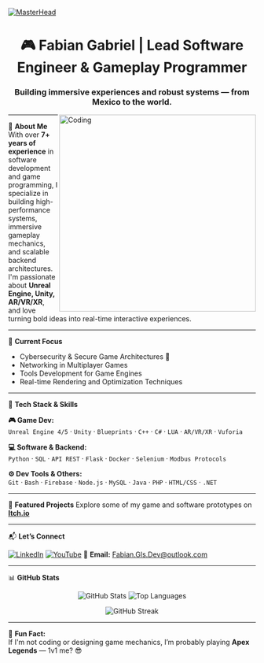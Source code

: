 [![MasterHead](https://img.freepik.com/free-vector/illustration-computer-hacking-code_53876-37632.jpg?w=1380&t=st=1713994018~exp=1713994618~hmac=9ab8e401db504fa206510cc6870e35782f3dcde9be482bc41dd5c3fdd697c42b)](https://fabian-devinc.itch.io/)

<h1 align="center">🎮 Fabian Gabriel | Lead Software Engineer & Gameplay Programmer</h1>
<h3 align="center">Building immersive experiences and robust systems — from Mexico to the world.</h3>

<img align="right" alt="Coding" width="400" src="https://i.imgur.com/MlV3dHq.gif">

---

🔧 **About Me**  
With over **7+ years of experience** in software development and game programming, I specialize in building high-performance systems, immersive gameplay mechanics, and scalable backend architectures. I'm passionate about **Unreal Engine, Unity, AR/VR/XR**, and love turning bold ideas into real-time interactive experiences.

---

🧠 **Current Focus**
- Cybersecurity & Secure Game Architectures 🔐
- Networking in Multiplayer Games
- Tools Development for Game Engines
- Real-time Rendering and Optimization Techniques

---

🚀 **Tech Stack & Skills**

**🎮 Game Dev:**  
`Unreal Engine 4/5` · `Unity` · `Blueprints` · `C++` · `C#` · `LUA` · `AR/VR/XR` · `Vuforia`

**💻 Software & Backend:**  
`Python` · `SQL` · `API REST` · `Flask` · `Docker` · `Selenium` · `Modbus Protocols`

**⚙️ Dev Tools & Others:**  
`Git` · `Bash` · `Firebase` · `Node.js` · `MySQL` · `Java` · `PHP` · `HTML/CSS` · `.NET`

---

📂 **Featured Projects**
Explore some of my game and software prototypes on [**Itch.io**](https://fabian-devinc.itch.io/)

---

📬 **Let’s Connect**

[![LinkedIn](https://img.shields.io/badge/-LinkedIn-0A66C2?style=flat-square&logo=linkedin&logoColor=white)](https://www.linkedin.com/in/fabiangdev/?locale=en_us)
[![YouTube](https://img.shields.io/badge/-YouTube-red?style=flat-square&logo=youtube&logoColor=white)](https://www.youtube.com/channel/UC9EE1gWaV7iC8RuTfhq-t9g)
📧 **Email:** Fabian.Gls.Dev@outlook.com

---

📊 **GitHub Stats**

<p align="center">
  <img src="https://github-readme-stats.vercel.app/api?username=fabiangabriel01&show_icons=true&theme=tokyonight" alt="GitHub Stats" />
  <img src="https://github-readme-stats.vercel.app/api/top-langs?username=fabiangabriel01&layout=compact&theme=tokyonight" alt="Top Languages" />
</p>

<p align="center">
  <img src="https://github-readme-streak-stats.herokuapp.com?user=fabiangabriel01&theme=tokyonight" alt="GitHub Streak" />
</p>

---

🎯 **Fun Fact:**  
If I'm not coding or designing game mechanics, I’m probably playing **Apex Legends** — 1v1 me? 😎
